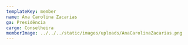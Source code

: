 ```yaml
---
templateKey: member
name: Ana Carolina Zacarias
ga: Presidência
cargo: Conselheira
memberImage: ../../../static/images/uploads/AnaCarolinaZacarias.png
---
```

